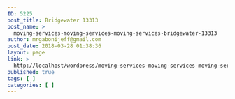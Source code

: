 ```yaml
---
ID: 5225
post_title: Bridgewater 13313
post_name: >
  moving-services-moving-services-moving-services-bridgewater-13313
author: mrgabonijeff@gmail.com
post_date: 2018-03-28 01:38:36
layout: page
link: >
  http://localhost/wordpress/moving-services-moving-services-moving-services-bridgewater-13313/
published: true
tags: [ ]
categories: [ ]
---
```

